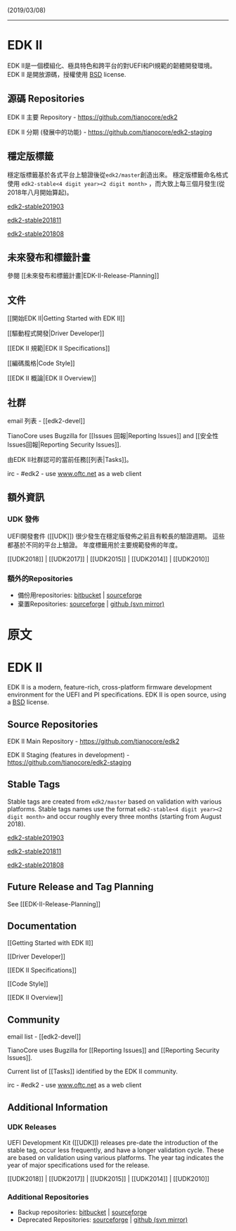 (2019/03/08)

***

# EDK II

EDK II是一個模組化、極具特色和跨平台的對UEFI和PI規範的韌體開發環境。 EDK II 是開放源碼，授權使用 [BSD](http://www.opensource.org/licenses/bsd-license.php) license.

## 源碼 Repositories

EDK II 主要 Repository - <https://github.com/tianocore/edk2>

EDK II 分期 (發展中的功能) - <https://github.com/tianocore/edk2-staging>


## 穩定版標籤

穩定版標籤基於各式平台上驗證後從`edk2/master`創造出來。 穩定版標籤命名格式使用 `edk2-stable<4 digit year><2 digit month>` ，而大致上每三個月發生(從2018年八月開始算起)。

[edk2-stable201903](https://github.com/tianocore/edk2/releases/tag/edk2-stable201903)

[edk2-stable201811](https://github.com/tianocore/edk2/releases/tag/edk2-stable201811)

[edk2-stable201808](https://github.com/tianocore/edk2/releases/tag/edk2-stable201808)

## 未來發布和標籤計畫

參閱 [[未來發布和標籤計畫|EDK-II-Release-Planning]]

## 文件

[[開始EDK II|Getting Started with EDK II]]

[[驅動程式開發|Driver Developer]]

[[EDK II 規範|EDK II Specifications]]

[[編碼風格|Code Style]]

[[EDK II 概論|EDK II Overview]]

## 社群

email 列表 - [[edk2-devel]]

TianoCore uses Bugzilla for [[Issues 回報|Reporting Issues]] and [[安全性Issues回報|Reporting Security Issues]].

由EDK II社群認可的當前任務[[列表|Tasks]]。

irc - #edk2 - use www.oftc.net as a web client

## 額外資訊

### UDK 發佈

UEFI開發套件 ([[UDK]]) 很少發生在穩定版發佈之前且有較長的驗證週期。 這些都基於不同的平台上驗證。 年度標籤用於主要規範發佈的年度。

[[UDK2018]] | [[UDK2017]] | [[UDK2015]] | [[UDK2014]] | [[UDK2010]]

### 額外的Repositories

* 備份用repositories: [bitbucket](https://bitbucket.org/tianocore/edk2) | [sourceforge](https://sourceforge.net/p/tianocore/edk2)
* 棄置Repositories: [sourceforge](https://svn.code.sf.net/p/edk2/code/trunk/edk2) | [github (svn mirror)](https://github.com/tianocore/edk2/trunk)

# 原文

# EDK II

EDK II is a modern, feature-rich, cross-platform firmware development environment for the UEFI and PI specifications. EDK II is open source, using a [BSD](http://www.opensource.org/licenses/bsd-license.php) license.

## Source Repositories

EDK II Main Repository - <https://github.com/tianocore/edk2>

EDK II Staging (features in development) - <https://github.com/tianocore/edk2-staging>

## Stable Tags

Stable tags are created from `edk2/master` based on validation with various platforms. Stable tags names use
the format `edk2-stable<4 digit year><2 digit month>` and occur roughly every three months (starting from August 2018).

[edk2-stable201903](https://github.com/tianocore/edk2/releases/tag/edk2-stable201903)

[edk2-stable201811](https://github.com/tianocore/edk2/releases/tag/edk2-stable201811)

[edk2-stable201808](https://github.com/tianocore/edk2/releases/tag/edk2-stable201808)

## Future Release and Tag Planning

See [[EDK-II-Release-Planning]]

## Documentation

[[Getting Started with EDK II]]

[[Driver Developer]]

[[EDK II Specifications]]

[[Code Style]]

[[EDK II Overview]]

## Community

email list - [[edk2-devel]]

TianoCore uses Bugzilla for [[Reporting Issues]] and [[Reporting Security Issues]].

Current list of [[Tasks]] identified by the EDK II community.

irc - #edk2 - use www.oftc.net as a web client

## Additional Information

### UDK Releases

UEFI Development Kit ([[UDK]]) releases pre-date the introduction of the stable tag, occur less frequently, and have a longer validation cycle. These are based on validation using various platforms. The year tag indicates the year of major specifications used for the release.

[[UDK2018]] | [[UDK2017]] | [[UDK2015]] | [[UDK2014]] | [[UDK2010]]

### Additional Repositories

* Backup repositories: [bitbucket](https://bitbucket.org/tianocore/edk2) | [sourceforge](https://sourceforge.net/p/tianocore/edk2)
* Deprecated Repositories: [sourceforge](https://svn.code.sf.net/p/edk2/code/trunk/edk2) | [github (svn mirror)](https://github.com/tianocore/edk2/trunk)
